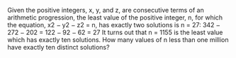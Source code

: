   Given the positive integers, x, y, and z, are consecutive terms of an arithmetic progression, the least value of the positive integer, n, for which the equation, x2 <img src='images/symbol_minus.gif' width='9' height='3' alt='&minus;' border='0' style='vertical-align:middle;' /> y2 <img src='images/symbol_minus.gif' width='9' height='3' alt='&minus;' border='0' style='vertical-align:middle;' /> z2 = n, has exactly two solutions is n = 27:  342 <img src='images/symbol_minus.gif' width='9' height='3' alt='&minus;' border='0' style='vertical-align:middle;' /> 272 <img src='images/symbol_minus.gif' width='9' height='3' alt='&minus;' border='0' style='vertical-align:middle;' /> 202 = 122 <img src='images/symbol_minus.gif' width='9' height='3' alt='&minus;' border='0' style='vertical-align:middle;' /> 92 <img src='images/symbol_minus.gif' width='9' height='3' alt='&minus;' border='0' style='vertical-align:middle;' /> 62 = 27  It turns out that n = 1155 is the least value which has exactly ten solutions.  How many values of n less than one million have exactly ten distinct solutions?    